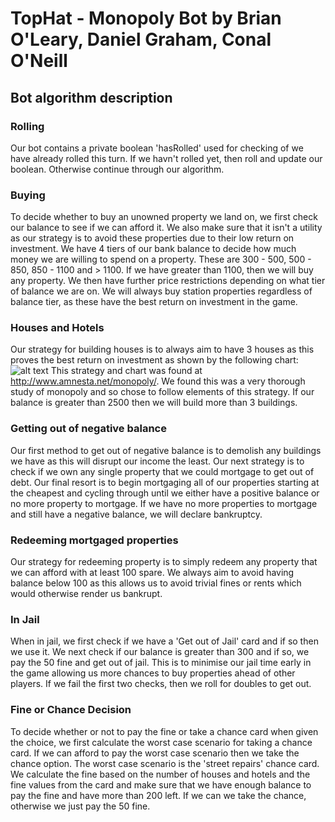 # TopHat - Monopoly Bot by Brian O'Leary, Daniel Graham, Conal O'Neill
## Bot algorithm description
### Rolling
Our bot contains a private boolean 'hasRolled' used for checking of we have already rolled this turn. If we havn't rolled yet, then roll and update our boolean. Otherwise continue through our algorithm.

### Buying
To decide whether to buy an unowned property we land on, we first check our balance to see if we can afford it. We also make sure that it isn't a utility as our strategy is to avoid these properties due to their low return on investment. We have 4 tiers of our bank balance to decide how much money we are willing to spend on a property. These are 300 - 500, 500 - 850, 850 - 1100 and > 1100. If we have greater than 1100, then we will buy any property. We then have further price restrictions depending on what tier of balance we are on. We will always buy station properties regardless of balance tier, as these have the best return on investment in the game.

### Houses and Hotels
Our strategy for building houses is to always aim to have 3 houses as this proves the best return on investment as shown by the following chart: ![alt text](http://www.amnesta.net/monopoly/map_1.gif)
   This strategy and chart was found at http://www.amnesta.net/monopoly/. We found this was a very thorough study of monopoly and so chose to follow elements of this strategy. If our balance is greater than 2500 then we will build more than 3 buildings.
   
### Getting out of negative balance
Our first method to get out of negative balance is to demolish any buildings we have as this will disrupt our income the least. Our next strategy is to check if we own any single property that we could mortgage to get out of debt. Our final resort is to begin mortgaging all of our properties starting at the cheapest and cycling through until we either have a positive balance or no more property to mortgage. If we have no more properties to mortgage and still have a negative balance, we will declare bankruptcy.

### Redeeming mortgaged properties
Our strategy for redeeming property is to simply redeem any property that we can afford with at least 100 spare. We always aim to avoid having balance below 100 as this allows us to avoid trivial fines or rents which would otherwise render us bankrupt.

### In Jail
When in jail, we first check if we have a 'Get out of Jail' card and if so then we use it. We next check if our balance is greater than 300 and if so, we pay the 50 fine and get out of jail. This is to minimise our jail time early in the game allowing us more chances to buy properties ahead of other players. If we fail the first two checks, then we roll for doubles to get out.

### Fine or Chance Decision
To decide whether or not to pay the fine or take a chance card when given the choice, we first calculate the worst case scenario for taking a chance card. If we can afford to pay the worst case scenario then we take the chance option. The worst case scenario is the 'street repairs' chance card. We calculate the fine based on the number of houses and hotels and the fine values from the card and make sure that we have enough balance to pay the fine and have more than 200 left. If we can we take the chance, otherwise we just pay the 50 fine.
